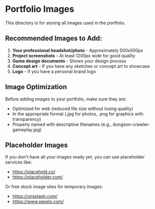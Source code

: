 # Portfolio Images

This directory is for storing all images used in the portfolio.

## Recommended Images to Add:

1. **Your professional headshot/photo** - Approximately 500x500px
2. **Project screenshots** - At least 1200px wide for good quality
3. **Game design documents** - Shows your design process
4. **Concept art** - If you have any sketches or concept art to showcase
5. **Logo** - If you have a personal brand logo

## Image Optimization

Before adding images to your portfolio, make sure they are:
- Optimized for web (reduced file size without losing quality)
- In the appropriate format (.jpg for photos, .png for graphics with transparency)
- Properly named with descriptive filenames (e.g., dungeon-crawler-gameplay.jpg)

## Placeholder Images

If you don't have all your images ready yet, you can use placeholder services like:
- https://placehold.co/
- https://placeholder.com/

Or free stock image sites for temporary images:
- https://unsplash.com/
- https://www.pexels.com/ 